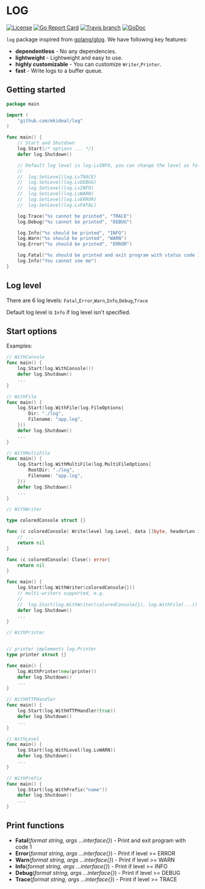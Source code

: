 LOG
===

[![License](http://img.shields.io/badge/license-mit-blue.svg?style=flat-square)](https://raw.githubusercontent.com/mkideal/log/master/LICENSE)
[![Go Report Card](https://goreportcard.com/badge/github.com/mkideal/log)](https://goreportcard.com/report/github.com/mkideal/log)
[![Travis branch](https://img.shields.io/travis/mkideal/log/master.svg)](https://travis-ci.org/mkideal/log)
[![GoDoc](https://godoc.org/github.com/mkideal/log?status.svg)](https://godoc.org/github.com/mkideal/log)

`log` package inspired from [golang/glog](https://github.com/golang/glog). We have following key features:

-	**dependentless** - No any dependencies.
-	**lightweight** - Lightweight and easy to use.
-	**highly customizable** - You can customize `Writer`,`Printer`.
-	**fast** - Write logs to a buffer queue.

Getting started
---------------

```go
package main

import (
	"github.com/mkideal/log"
)

func main() {
	// Start and Shutdown
	log.Start(/* options ... */)
	defer log.Shutdown()

	// Default log level is log.LvINFO, you can change the level as following:
	//
	//	log.SetLevel(log.LvTRACE)
	// 	log.SetLevel(log.LvDEBUG)
	// 	log.SetLevel(log.LvINFO)
	// 	log.SetLevel(log.LvWARN)
	// 	log.SetLevel(log.LvERROR)
	// 	log.SetLevel(log.LvFATAL)

	log.Trace("%s cannot be printed", "TRACE")
	log.Debug("%s cannot be printed", "DEBUG")

	log.Info("%s should be printed", "INFO")
	log.Warn("%s should be printed", "WARN")
	log.Error("%s should be printed", "ERROR")

	log.Fatal("%s should be printed and exit program with status code 1", "FATAL")
	log.Info("You cannot see me")
}
```

Log level
---------

There are 6 log levels: `Fatal`,`Error`,`Warn`,`Info`,`Debug`,`Trace`

Default log level is `Info` if log level isn't specified.

Start options
-------------

Examples:

```go
// WithConsole
func main() {
	log.Start(log.WithConsole())
	defer log.Shutdown()
	...
}
```

```go
// WithFile
func main() {
	log.Start(log.WithFile(log.FileOptions{
		Dir: "./log",
		Filename: "app.log",
	}))
	defer log.Shutdown()
	...
}
```

```go
// WithMultiFile
func main() {
	log.Start(log.WithMultiFile(log.MultiFileOptions{
		RootDir: "./log",
		Filename: "app.log",
	}))
	defer log.Shutdown()
	...
}
```

```go
// WithWriter

type coloredConsole struct {}

func (c coloredConsole) Write(level log.Level, data []byte, headerLen int) error {
	// ...
	return nil
}

func (c coloredConsole) Close() error{
	return nil
}

func main() {
	log.Start(log.WithWriter(coloredConsole{}))
	// multi-writers supported, e.g.
	//
	//	log.Start(log.WithWriter(coloredConsole{}), log.WithFile(...))
	defer log.Shutdown()
	...
}
```

```go
// WithPrinter


// printer implements log.Printer
type printer struct {}

func main() {
	log.WithPrinter(new(printer))
	defer log.Shutdown()
	...
}
```

```go
// WithHTTPHandler
func main() {
	log.Start(log.WithHTTPHandler(true))
	defer log.Shutdown()
	...
}
```

```go
// WithLevel
func main() {
	log.Start(log.WithLevel(log.LvWARN))
	defer log.Shutdown()
	...
}
```

```go
// WithPrefix
func main() {
	log.Start(log.WithPrefix("name"))
	defer log.Shutdown()
	...
}
```
Print functions
---------------

-	**Fatal**\(*format string, args ...interface{}*) - Print and exit program with code 1
-	**Error**\(*format string, args ...interface{}*) - Print if level >= ERROR
-	**Warn**\(*format string, args ...interface{}*) - Print if level >= WARN
-	**Info**\(*format string, args ...interface{}*) - Print if level >= INFO
-	**Debug**\(*format string, args ...interface{}*) - Print if level >= DEBUG
-	**Trace**\(*format string, args ...interface{}*) - Print if level >= TRACE
